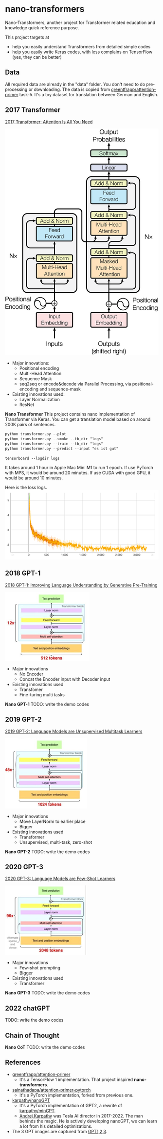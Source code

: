 # nano-transformers
Nano-Transformers, another project for Transformer related education and knowledge quick reference purpose.

This project targets at
- help you easily understand Transformers from detailed simple codes
- help you easily write Keras codes, with less complains on TensorFlow (yes, they can be better)

## Data

All required data are already in the "data" folder. You don't need to do pre-processing or downloading. The data is copied from [greentfrapp/attention-primer](https://github.com/greentfrapp/attention-primer) task-5. It's a toy dataset for translation between German and English.

## 2017 Transformer

[2017 Transformer: Attention Is All You Need](https://arxiv.org/pdf/1706.03762.pdf)

![](doc/transformer.jpeg)

- Major innovations:
    - Positional encoding
    - Multi-Head Attention
    - Sequence Mask
    - seq2seq or encode&decode via Parallel Processing, via positional-encoding and sequence-mask
- Existing innovations used:
    - Layer Normalization
    - ResNet

**Nano Transformer**
This project contains nano implementation of Transformer via Keras. You can get a translation model based on around 200K pairs of sentences.

```
python transformer.py --plot
python transformer.py --smoke --tb_dir "logs"
python transformer.py --train --tb_dir "logs"
python transformer.py --predict --input "es ist gut"

tensorboard --logdir logs
```

It takes around 1 hour in Apple Mac Mini M1 to run 1 epoch. If use PyTorch with MPS, it would be around 20 minutes. If use CUDA with good GPU, it would be around 10 minutes.

Here is the loss logs.
![](doc/transformer_train.png)

## 2018 GPT-1

[2018 GPT-1: Improving Language Understanding by Generative Pre-Training](https://cdn.openai.com/research-covers/language-unsupervised/language_understanding_paper.pdf)

![](doc/gpt1.png)

- Major innovations
    - No Encoder
    - Concat the Encoder input with Decoder input
- Existing innovations used
    - Transfomer
    - Fine-turing multi tasks

**Nano GPT-1**
TODO: write the demo codes

## 2019 GPT-2

[2019 GPT-2: Language Models are Unsupervised Multitask Learners](https://cdn.openai.com/better-language-models/language_models_are_unsupervised_multitask_learners.pdf)

![](doc/gpt2.png)

- Major innovations
    - Move LayerNorm to earlier place
    - Bigger
- Existing innovations used
    - Transformer
    - Unsupervised, multi-task, zero-shot

**Nano GPT-2**
TODO: write the demo codes

## 2020 GPT-3
[2020 GPT-3: Language Models are Few-Shot Learners](https://arxiv.org/pdf/2005.14165.pdf)

![](doc/gpt3.png)

- Major innovations
    - Few-shot prompting
    - Bigger
- Existing innovations used
    - Transformer

**Nano GPT-3**
TODO: write the demo codes

## 2022 chatGPT

TODO: write the demo codes

## Chain of Thought

**Nano CoT**
TODO: write the demo codes

## References

- [greentfrapp/attention-primer](https://github.com/greentfrapp/attention-primer)
    - It's a TensorFlow 1 implementation. That project inspired **nano-transformers**.
- [sainathadapa/attention-primer-pytorch](https://github.com/sainathadapa/attention-primer-pytorch)
    - It's a PyTorch implementation, forked from previous one.
- [karpathy/nanoGPT](https://github.com/karpathy/nanoGPT)
    - It's a PyTorch implementation of GPT2, a rewrite of [karpathy/minGPT](https://github.com/karpathy/minGPT).
    - [Andrej Karpathy](https://karpathy.ai/) was Tesla AI director in 2017-2022. The man behinds the magic. He is actively developing nanoGPT, we can learn a lot from his detailed optimizations.
- The 3 GPT images are captured from [GPT1,2,3](https://www.linkedin.com/posts/ingliguori_gpt1-gpt2-gpt3-activity-7028774382193774592-xdoj).